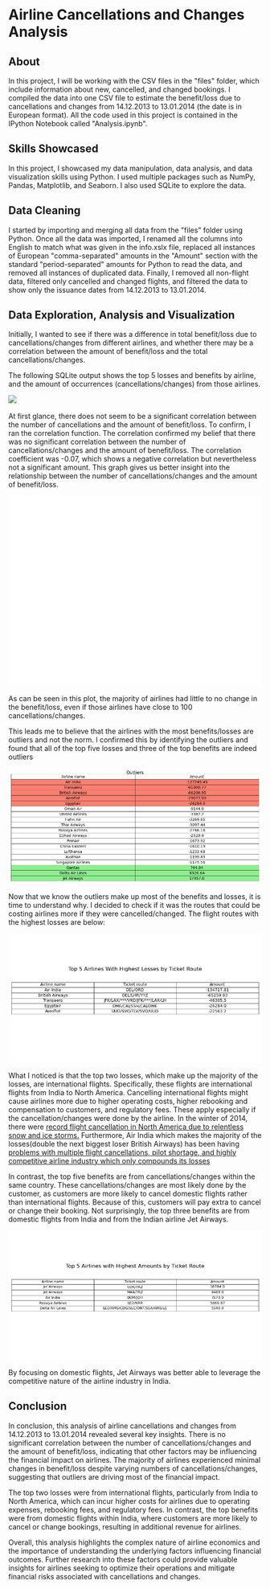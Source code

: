 # Airline Cancellations and Changes Analysis

## About

In this project, I will be working with the CSV files in the "files" folder, which include information about new, cancelled, and changed bookings. I compiled the data into one CSV file to estimate the benefit/loss due to cancellations and changes from 14.12.2013 to 13.01.2014 (the date is in European format). All the code used in this project is contained in the IPython Notebook called "Analysis.ipynb".


## Skills Showcased

In this project, I showcased my data manipulation, data analysis, and data visualization skills using Python. I used multiple packages such as NumPy, Pandas, Matplotlib, and Seaborn. I also used SQLite to explore the data.

## Data Cleaning

I started by importing and merging all data from the "files" folder using Python. Once all the data was imported, I renamed all the columns into English to match what was given in the info.xslx file, replaced all instances of European "comma-separated" amounts in the "Amount" section with the standard "period-separated" amounts for Python to read the data, and removed all instances of duplicated data. Finally, I removed all non-flight data, filtered only cancelled and changed flights, and filtered the data to show only the issuance dates from 14.12.2013 to 13.01.2014.

## Data Exploration, Analysis and Visualization

Initially, I wanted to see if there was a difference in total benefit/loss due to cancellations/changes from different airlines, and whether there may be a correlation between the amount of benefit/loss and the total cancellations/changes.

The following SQLite output shows the top 5 losses and benefits by airline, and the amount of occurrences (cancellations/changes) from those airlines.

![](project_screenshot/sql_output.png)

At first glance, there does not seem to be a significant correlation between the number of cancellations and the amount of benefit/loss. To confirm, I ran the correlation function. The correlation confirmed my belief that there was no significant correlation between the number of cancellations/changes and the amount of benefit/loss. The correlation coefficient was -0.07, which shows a negative correlation but nevertheless not a significant amount. This graph gives us better insight into the relationship between the number of cancellations/changes and the amount of benefit/loss.

![](output/correlation_plot.png)


As can be seen in this plot, the majority of airlines had little to no change in the benefit/loss, even if those airlines have close to 100 cancellations/changes.

This leads me to believe that the airlines with the most benefits/losses are outliers and not the norm. I confirmed this by identifying the outliers and found that all of the top five losses and three of the top benefits are indeed outliers

![](output/outliers_table.png)


Now that we know the outliers make up most of the benefits and losses, it is time to understand why. I decided to check if it was the routes that could be costing airlines more if they were cancelled/changed. The flight routes with the highest losses are below:

![](output/top_5_lowest_amounts_by_route.png)

What I noticed is that the top two losses, which make up the majority of the losses, are international flights. Specifically, these flights are international flights from India to North America. Cancelling international flights might cause airlines more due to higher operating costs, higher rebooking and compensation to customers, and regulatory fees. These apply especially if the cancellation/changes were done by the airline. In the winter of 2014, there were [record flight cancellation in North America due to relentless snow and ice storms.](https://www.businessinsider.com/a-record-number-of-flights-have-been-canceled-this-winter-2014-2) Furthermore, Air India which makes the majority of the losses(double the next biggest loser British Airways) has been having [problems with multiple flight cancellations, pilot shortage, and highly competitive airline industry which only compounds its losses](https://www.businesstoday.in/magazine/deep-dive/story/the-big-aviation-crisis-from-flight-cancellations-to-pilot-shortage-why-has-indias-aviation-story-gone-sour-427641-2024-04-30)

In contrast, the top five benefits are from cancellations/changes within the same country. These cancellations/changes are most likely done by the customer, as customers are more likely to cancel domestic flights rather than international flights. Because of this, customers will pay extra to cancel or change their booking. Not surprisingly, the top three benefits are from domestic flights from India and from the Indian airline Jet Airways.

![](output/top_5_highest_amounts_by_route.png)

By focusing on domestic flights, Jet Airways was better able to leverage the competitive nature of the airline industry in India.

## Conclusion

In conclusion, this analysis of airline cancellations and changes from 14.12.2013 to 13.01.2014 revealed several key insights. There is no significant correlation between the number of cancellations/changes and the amount of benefit/loss, indicating that other factors may be influencing the financial impact on airlines. The majority of airlines experienced minimal changes in benefit/loss despite varying numbers of cancellations/changes, suggesting that outliers are driving most of the financial impact.

The top two losses were from international flights, particularly from India to North America, which can incur higher costs for airlines due to operating expenses, rebooking fees, and regulatory fees. In contrast, the top benefits were from domestic flights within India, where customers are more likely to cancel or change bookings, resulting in additional revenue for airlines.

Overall, this analysis highlights the complex nature of airline economics and the importance of understanding the underlying factors influencing financial outcomes. Further research into these factors could provide valuable insights for airlines seeking to optimize their operations and mitigate financial risks associated with cancellations and changes.
